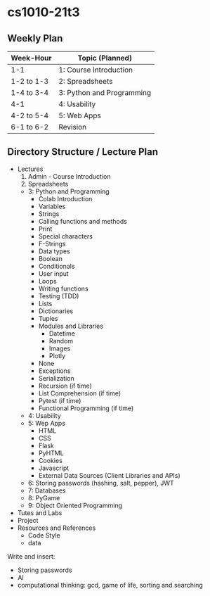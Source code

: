 # cs1010-21t3

## Weekly Plan

| Week-Hour | Topic (Planned) |
|---|---|
| 1-1 | 1: Course Introduction |
| 1-2 to 1-3 | 2: Spreadsheets |
| 1-4 to 3-4 | 3: Python and Programming |
| 4-1  | 4: Usability |
| 4-2 to 5-4 | 5: Web Apps |
| 6-1 to 6-2 | Revision |


## Directory Structure / Lecture Plan

* Lectures
  1. Admin - Course Introduction
  2. Spreadsheets
  * 3: Python and Programming
    * Colab Introduction
    * Variables
    * Strings
    * Calling functions and methods
    * Print
    * Special characters
    * F-Strings
    * Data types
    * Boolean
    * Conditionals
    * User input
    * Loops
    * Writing functions
    * Testing (TDD)
    * Lists
    * Dictionaries
    * Tuples
    * Modules and Libraries
      * Datetime
      * Random
      * Images
      * Plotly
    * None
    * Exceptions
    * Serialization
    * Recursion (if time)
    * List Comprehension (if time)
    * Pytest (if time)
    * Functional Programming (if time)
  * 4: Usability
  * 5: Wep Apps
    * HTML
    * CSS
    * Flask
    * PyHTML
    * Cookies
    * Javascript
    * External Data Sources (Client Libraries and APIs)
  * 6: Storing passwords (hashing, salt, pepper), JWT
  * 7: Databases
  * 8: PyGame
  * 9: Object Oriented Programming
* Tutes and Labs
* Project
* Resources and References
  * Code Style
  * data


Write and insert:
* Storing passwords
* AI
* computational thinking: gcd, game of life, sorting and searching
